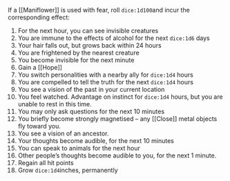 If a [[Maniflower]] is used with fear, roll `dice:1d100`and incur the corresponding effect:
1. For the next hour, you can see invisible creatures
2. You are immune to the effects of alcohol for the next `dice:1d6` days
3. Your hair falls out, but grows back within 24 hours
4. You are frightened by the nearest creature
5. You become invisible for the next minute
6. Gain a [[Hope]] 
7. You switch personalities with a nearby ally for `dice:1d4` hours
8. You are compelled to tell the truth for the next `dice:1d4` hours
9. You see a vision of the past in your current location
10. You feel watched. Advantage on instinct for `dice:1d4` hours, but you are unable to rest in this time.
11. You may only ask questions for the next 10 minutes
12. You briefly become strongly magnetised – any [[Close]] metal objects fly toward you.
13. You see a vision of an ancestor.
14. Your thoughts become audible, for the next 10 minutes
15. You can speak to animals for the next hour
16. Other people’s thoughts become audible to you, for the next 1 minute.
17. Regain all hit points
18. Grow `dice:1d4`inches, permanently